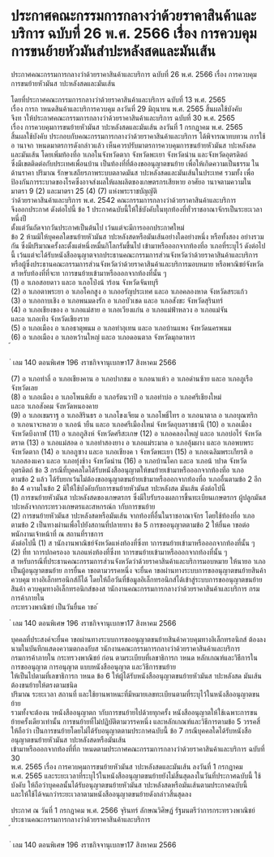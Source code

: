 
# ประกาศคณะกรรมการกลางว่าด้วยราคาสินค้าและบริการ ฉบับที่ 26 พ.ศ. 2566 เรื่อง การควบคุมการขนย้ายหัวมันสำปะหลังสดและมันเส้น
      
      

      
      

ประกาศคณะกรรมการกลางว่าด้วยราคาสินค้าและบริการ 
ฉบับที่  26  พ.ศ.  2566 
เรื่อง  การควบคุมการขนย้ายหัวมันส าปะหลังสดและมันเส้น 
 
 
โดยที่ประกาศคณะกรรมการกลางว่าด้วยราคาสินค้าและบริการ  ฉบับที่  13  พ.ศ.  2565   
เรื่อง  การก าหนดสินค้าและบริการควบคุม  ลงวันที่  29  มิถุนายน  พ.ศ.  2565  สิ้นผลใช้บังคับ   
จึงท าให้ประกาศคณะกรรมการกลางว่าด้วยราคาสินค้าและบริการ  ฉบับที่  30  พ.ศ.  2565   
เรื่อง  การควบคุมการขนย้ายหัวมันส าปะหลังสดและมันเส้น  ลงวันที่  1  กรกฎาคม  พ.ศ.  2565   
สิ้นผลใช้บังคับ  ประกอบกับคณะกรรมการกลางว่าด้วยราคาสินค้าและบริการ  ได้พิจารณาทบทวน 
การใช้อ านาจก าหนดมาตรการดังกล่าวแล้ว  เห็นควรปรับมาตรการควบคุมการขนย้ายหัวมันส าปะหลังสด 
และมันเส้น  โดยเพิ่มท้องที่อ าเภอในจังหวัดตาก  จังหวัดพะเยา  จังหวัดน่าน  และจังหวัดอุตรดิตถ์   
ซึ่งมีเขตติดต่อกับประเทศเพื่อนบ้าน  เป็นท้องที่ที่ต้องขออนุญาตขนย้าย  เพื่อให้เกิดความเป็นธรรม 
ในด้านราคา  ปริมาณ  รักษาเสถียรภาพระบบตลาดมันส าปะหลังสดและมันเส้นในประเทศ  รวมทั้ง 
เพื่อป้องกันการระบาดของโรคซึ่งอาจส่งผลให้ผลผลิตของเกษตรกรเสียหาย 
อาศัยอ านาจตามความในมาตรา  9  (2)  และมาตรา  25  (4)  (7)  แห่งพระราชบัญญัติ   
ว่าด้วยราคาสินค้าและบริการ  พ.ศ.  2542  คณะกรรมการกลางว่าด้วยราคาสินค้าและบริการ   
จึงออกประกาศ  ดังต่อไปนี้ 
ข้อ 1 ประกาศฉบับนี้ให้ใช้บังคับในทุกท้องที่ทั่วราชอาณาจักรเป็นระยะเวลาหนึ่งปี   
ตั้งแต่วันถัดจากวันประกาศเป็นต้นไป  เว้นแต่จะมีการออกประกาศใหม่   
ข้อ 2 ห้ามมิให้บุคคลใดขนย้ายหัวมันส าปะหลังสดหรือมันเส้นอย่างใดอย่างหนึ่ง  หรือทั้งสอง 
อย่างรวมกัน  ซึ่งมีปริมาณครั้งละตั้งแต่หนึ่งหมื่นกิโลกรัมขึ้นไป  เข้ามาหรือออกจากท้องที่อ าเภอที่ระบุไว้ 
ดังต่อไปนี้  เว้นแต่จะได้รับหนังสืออนุญาตจากประธานคณะกรรมการส่วนจังหวัดว่าด้วยราคาสินค้าและบริการ   
หรือผู้ซึ่งประธานคณะกรรมการส่วนจังหวัดว่าด้วยราคาสินค้าและบริการมอบหมาย  หรือพาณิชย์จังหวัด   
ส าหรับท้องที่ที่จะท าการขนย้ายเข้ามาหรือออกจากท้องที่นั้น ๆ   
(1) อ าเภอสอยดาว  และอ าเภอโป่งน้ าร้อน  จังหวัดจันทบุรี   
(2) อ าเภอตาพระยา  อ าเภอโคกสูง  อ าเภออรัญประเทศ  และอ าเภอคลองหาด  จังหวัดสระแก้ว   
(3) อ าเภอกาบเชิง  อ าเภอพนมดงรัก  อ าเภอบัวเชด  และอ าเภอสังขะ  จังหวัดสุรินทร์   
(4) อ าเภอเชียงของ  อ าเภอแม่สาย  อ าเภอเวียงแก่น  อ าเภอแม่ฟ้าหลวง  อ าเภอแม่จัน   
และอ าเภอเทิง  จังหวัดเชียงราย   
(5) อ าเภอเมือง  อ าเภอธาตุพนม  อ าเภอท่าอุเทน  และอ าเภอบ้านแพง  จังหวัดนครพนม   
(6) อ าเภอเมือง  อ าเภอหว้านใหญ่  และอ าเภอดอนตาล  จังหวัดมุกดาหาร   
้
 
่
เลม   140   ตอนพิเศษ   196    งราชกิจจานุเบกษา17   สิงหาคม   2566

(7) อ าเภอท่าลี่  อ าเภอเชียงคาน  อ าเภอปากชม  อ าเภอนาแห้ว  อ าเภอด่านซ้าย  และอ าเภอภูเรือ   
จังหวัดเลย   
(8) อ าเภอเมือง  อ าเภอโพนพิสัย  อ าเภอรัตนวาปี  อ าเภอท่าบ่อ  อ าเภอศรีเชียงใหม่   
และอ าเภอสังคม  จังหวัดหนองคาย   
(9) อ าเภอเขมราฐ  อ าเภอสิรินธร  อ าเภอโขงเจียม  อ าเภอโพธิ์ไทร  อ าเภอนาตาล  อ าเภอบุณฑริก   
อ าเภอนาจะหลวย  อ าเภอน้ ายืน  และอ าเภอศรีเมืองใหม่  จังหวัดอุบลราชธานี 
(10) อ าเภอเมือง  จังหวัดบึงกาฬ 
(11) อ าเภอภูสิงห์  จังหวัดศรีสะเกษ 
(12) อ าเภอคลองใหญ่  และอ าเภอบ่อไร่  จังหวัดตราด 
(13) อ าเภอแม่สอด  อ าเภอท่าสองยาง  อ าเภอแม่ระมาด  อ าเภออุ้มผาง  และอ าเภอพบพระ   
จังหวัดตาก 
(14) อ าเภอภูซาง  และอ าเภอเชียงค า  จังหวัดพะเยา 
(15) อ าเภอเฉลิมพระเกียรติ  อ าเภอสองแคว  และอ าเภอทุ่งช้าง  จังหวัดน่าน 
(16) อ าเภอบ้านโคก  และอ าเภอน้ าปาด  จังหวัดอุตรดิตถ์ 
ข้อ 3 กรณีที่บุคคลใดได้รับหนังสืออนุญาตให้ขนย้ายเข้ามาหรือออกจากท้องที่อ าเภอ   
ตามข้อ  2  แล้ว  ได้รับยกเว้นไม่ต้องขออนุญาตขนย้ายเข้ามาหรือออกจากท้องที่อ าเภออื่นตามข้อ  2  อีก 
ข้อ 4 ความในข้อ  2  มิให้ใช้บังคับกับการขนย้ายหัวมันส าปะหลังสด  มันเส้น  ดังต่อไปนี้   
(1) การขนย้ายหัวมันส าปะหลังสดของเกษตรกร  ซึ่งมีใบรับรองผลการขึ้นทะเบียนเกษตรกร 
ผู้ปลูกมันส าปะหลังจากกระทรวงเกษตรและสหกรณ์ก ากับการขนย้าย   
(2) การขนย้ายหัวมันส าปะหลังสดหรือมันเส้น  จากท้องที่อื่นในราชอาณาจักร  โดยใช้ท้องที่อ าเภอ 
ตามข้อ  2  เป็นทางผ่านเพื่อไปยังสถานที่ปลายทาง 
ข้อ 5 การขออนุญาตตามข้อ  2  ให้ยื่นค าขอต่อพนักงานเจ้าหน้าที่  ณ  สถานที่ราชการ   
ดังต่อไปนี้ 
(1) ส านักงานพาณิชย์จังหวัดแห่งท้องที่ซึ่งท าการขนย้ายเข้ามาหรือออกจากท้องที่นั้น ๆ   
(2) ที่ท าการปกครองอ าเภอแห่งท้องที่ซึ่งท าการขนย้ายเข้ามาหรือออกจากท้องที่นั้น ๆ  
ส าหรับกรณีที่ประธานคณะกรรมการส่วนจังหวัดว่าด้วยราคาสินค้าและบริการมอบหมาย  ให้นายอ าเภอ
เป็นผู้อนุญาตขนย้าย 
การยื่นค าขอตามวรรคหนึ่ง  จะยื่นค าขอผ่านทางระบบการขออนุญาตขนย้ายสินค้าควบคุม 
ทางอิเล็กทรอนิกส์ก็ได้  โดยให้ถือวันที่ข้อมูลอิเล็กทรอนิกส์ได้เข้าสู่ระบบการขออนุญาตขนย้ายสินค้า 
ควบคุมทางอิเล็กทรอนิกส์ของส านักงานคณะกรรมการกลางว่าด้วยราคาสินค้าและบริการ  กรมการค้าภายใน   
กระทรวงพาณิชย์  เป็นวันยื่นค าขอ 
้
 
่
เลม   140   ตอนพิเศษ   196    งราชกิจจานุเบกษา17   สิงหาคม   2566

บุคคลที่ประสงค์จะยื่นค าขอผ่านทางระบบการขออนุญาตขนย้ายสินค้าควบคุมทางอิเล็กทรอนิกส์ 
ต้องลงนามในบันทึกแสดงความตกลงกับส านักงานคณะกรรมการกลางว่าด้วยราคาสินค้าและบริการ   
กรมการค้าภายใน  กระทรวงพาณิชย์  ก่อน  ตามระเบียบที่เลขาธิการก าหนด 
หลักเกณฑ์และวิธีการในการขออนุญาต  การอนุญาต  แบบหนังสืออนุญาต  และวิธีการขนย้าย   
ให้เป็นไปตามที่เลขาธิการก าหนด 
ข้อ 6 ให้ผู้ได้รับหนังสืออนุญาตขนย้ายหัวมันส าปะหลังสด  มันเส้นต้องขนย้ายให้ตรงตามชนิด   
ปริมาณ  ระยะเวลา  สถานที่  และใช้ยานพาหนะที่มีหมายเลขทะเบียนตามที่ระบุไว้ในหนังสืออนุญาตขนย้าย   
รวมทั้งจะต้องน าหนังสืออนุญาตก ากับการขนย้ายไปด้วยทุกครั้ง 
หนังสืออนุญาตให้ใช้เฉพาะการขนย้ายครั้งเดียวเท่านั้น 
การขนย้ายที่ไม่ปฏิบัติตามวรรคหนึ่ง  และหลักเกณฑ์และวิธีการตามข้อ  5  วรรคสี่  ให้ถือว่า 
เป็นการขนย้ายโดยไม่ได้รับอนุญาตตามประกาศฉบับนี้ 
ข้อ 7 กรณีบุคคลใดได้รับหนังสืออนุญาตขนย้ายหัวมันส าปะหลังสดหรือมันเส้น   
เข้ามาหรือออกจากท้องที่ที่ก าหนดตามประกาศคณะกรรมการกลางว่าด้วยราคาสินค้าและบริการ  ฉบับที่  30   
พ.ศ.  2565  เรื่อง  การควบคุมการขนย้ายหัวมันส าปะหลังสดและมันเส้น  ลงวันที่  1  กรกฎาคม  
พ.ศ.  2565  และระยะเวลาที่ระบุไว้ในหนังสืออนุญาตขนย้ายยังไม่สิ้นสุดลงในวันที่ประกาศฉบับนี้ 
ใช้บังคับ  ให้ถือว่าบุคคลนั้นได้รับอนุญาตขนย้ายหัวมันส าปะหลังสดหรือมันเส้นตามประกาศฉบับนี้   
และให้ใช้ได้จนกว่าระยะเวลาตามหนังสืออนุญาตขนย้ายดังกล่าวสิ้นสุดลง 
 
ประกาศ  ณ  วันที่  1  กรกฎาคม  พ.ศ.  2566 
จุรินทร์  ลักษณวิศิษฏ์ 
รัฐมนตรีว่าการกระทรวงพาณิชย์ 
ประธานคณะกรรมการกลางว่าด้วยราคาสินค้าและบริการ   
้
 
่
เลม   140   ตอนพิเศษ   196    งราชกิจจานุเบกษา17   สิงหาคม   2566
